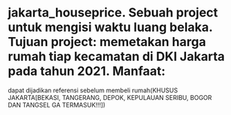 # jakarta_houseprice. Sebuah project untuk mengisi waktu luang belaka. Tujuan project: memetakan harga rumah tiap kecamatan di DKI Jakarta pada tahun 2021. Manfaat:
dapat dijadikan referensi sebelum membeli rumah(KHUSUS JAKARTA[BEKASI, TANGERANG, DEPOK, KEPULAUAN SERIBU, BOGOR DAN TANGSEL GA TERMASUK!!!])
